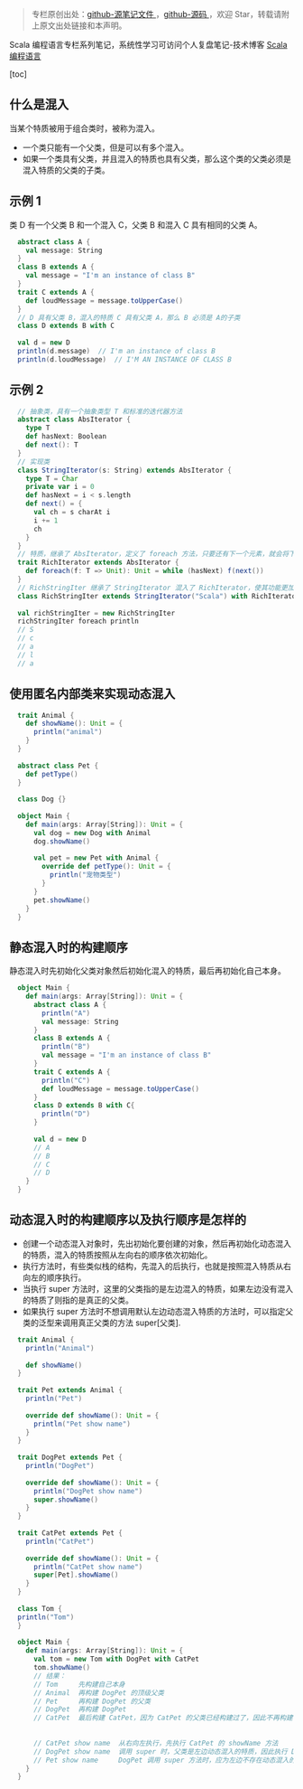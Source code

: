> 专栏原创出处：[github-源笔记文件 ](https://github.com/GourdErwa/review-notes/tree/master/language/scala-basis) ，[github-源码 ](https://github.com/GourdErwa/scala-advanced/tree/master/scala-base/src/main/scala/com/gourd/scala/base/)，欢迎 Star，转载请附上原文出处链接和本声明。

Scala 编程语言专栏系列笔记，系统性学习可访问个人复盘笔记-技术博客 [Scala 编程语言 ](https://review-notes.top/language/scala-basis/)

[toc]
## 什么是混入
当某个特质被用于组合类时，被称为混入。  
* 一个类只能有一个父类，但是可以有多个混入。
* 如果一个类具有父类，并且混入的特质也具有父类，那么这个类的父类必须是混入特质的父类的子类。
## 示例 1
类 D 有一个父类 B 和一个混入 C，父类 B 和混入 C 具有相同的父类 A。  
```scala
  abstract class A {
    val message: String
  }
  class B extends A {
    val message = "I'm an instance of class B"
  }
  trait C extends A {
    def loudMessage = message.toUpperCase()
  }
  // D 具有父类 B，混入的特质 C 具有父类 A，那么 B 必须是 A的子类
  class D extends B with C
  
  val d = new D
  println(d.message)  // I'm an instance of class B
  println(d.loudMessage)  // I'M AN INSTANCE OF CLASS B
```
## 示例 2
```scala
  // 抽象类，具有一个抽象类型 T 和标准的迭代器方法
  abstract class AbsIterator {
    type T
    def hasNext: Boolean
    def next(): T
  }
  // 实现类
  class StringIterator(s: String) extends AbsIterator {
    type T = Char
    private var i = 0
    def hasNext = i < s.length
    def next() = {
      val ch = s charAt i
      i += 1
      ch
    }
  }
  // 特质，继承了 AbsIterator，定义了 foreach 方法，只要还有下一个元素，就会将下一个元素作为参数放入 f 函数中
  trait RichIterator extends AbsIterator {
    def foreach(f: T => Unit): Unit = while (hasNext) f(next())
  }
  // RichStringIter 继承了 StringIterator 混入了 RichIterator，使其功能更加灵活
  class RichStringIter extends StringIterator("Scala") with RichIterator
  
  val richStringIter = new RichStringIter
  richStringIter foreach println
  // S
  // c
  // a
  // l
  // a
```
## 使用匿名内部类来实现动态混入
```scala
  trait Animal {
    def showName(): Unit = {
      println("animal")
    }
  }
  
  abstract class Pet {
    def petType()
  }
  
  class Dog {}
  
  object Main {
    def main(args: Array[String]): Unit = {
      val dog = new Dog with Animal
      dog.showName()
  
      val pet = new Pet with Animal {
        override def petType(): Unit = {
          println("宠物类型")
        }
      }
      pet.showName()
    }
  }
```
## 静态混入时的构建顺序
静态混入时先初始化父类对象然后初始化混入的特质，最后再初始化自己本身。
```scala
  object Main {
    def main(args: Array[String]): Unit = {
      abstract class A {
        println("A")
        val message: String
      }
      class B extends A {
        println("B")
        val message = "I'm an instance of class B"
      }
      trait C extends A {
        println("C")
        def loudMessage = message.toUpperCase()
      }
      class D extends B with C{
        println("D")
      }
  
      val d = new D
      // A
      // B
      // C
      // D
    }
  }
```
## 动态混入时的构建顺序以及执行顺序是怎样的
* 创建一个动态混入对象时，先出初始化要创建的对象，然后再初始化动态混入的特质，混入的特质按照从左向右的顺序依次初始化。
* 执行方法时，有些类似栈的结构，先混入的后执行，也就是按照混入特质从右向左的顺序执行。
* 当执行 super 方法时，这里的父类指的是左边混入的特质，如果左边没有混入的特质了则指的是真正的父类。
* 如果执行 super 方法时不想调用默认左边动态混入特质的方法时，可以指定父类的泛型来调用真正父类的方法 super[父类].
```scala
  trait Animal {
    println("Animal")
  
    def showName()
  }
  
  trait Pet extends Animal {
    println("Pet")
  
    override def showName(): Unit = {
      println("Pet show name")
    }
  }
  
  trait DogPet extends Pet {
    println("DogPet")
  
    override def showName(): Unit = {
      println("DogPet show name")
      super.showName()
    }
  }
  
  trait CatPet extends Pet {
    println("CatPet")
  
    override def showName(): Unit = {
      println("CatPet show name")
      super[Pet].showName()
    }
  }
  
  class Tom {
  println("Tom")
  }
  
  object Main {
    def main(args: Array[String]): Unit = {
      val tom = new Tom with DogPet with CatPet
      tom.showName()
      // 结果：
      // Tom     先构建自己本身
      // Animal  再构建 DogPet 的顶级父类
      // Pet     再构建 DogPet 的父类
      // DogPet  再构建 DogPet
      // CatPet  最后构建 CatPet，因为 CatPet 的父类已经构建过了，因此不再构建
  
  
      // CatPet show name  从右向左执行，先执行 CatPet 的 showName 方法
      // DogPet show name  调用 super 时，父类是左边动态混入的特质，因此执行 DogPet 的 showName 方法
      // Pet show name     DogPet 调用 super 方法时，应为左边不存在动态混入的特质，所以执行父类 Pet 的 showName 方法
    }
  }
```